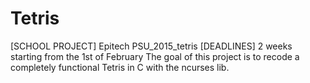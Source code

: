 # Tetris
[SCHOOL PROJECT]
Epitech PSU_2015_tetris
[DEADLINES]
2 weeks starting from the 1st of February
The goal of this project is to recode a completely functional Tetris in C with the ncurses lib.
